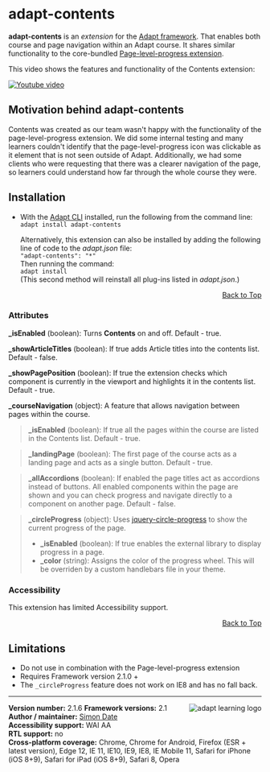 # adapt-contents  

**adapt-contents** is an *extension* for the [Adapt framework](https://github.com/adaptlearning/adapt_framework). That enables both course and page navigation within an Adapt course. It shares similar functionality to the core-bundled [Page-level-progress extension](https://github.com/adaptlearning/adapt-contrib-pageLevelProgress).

This video shows the features and functionality of the Contents extension:

[![Youtube video](http://img.youtube.com/vi/5Vnqxwn3I9o/0.jpg)](http://www.youtube.com/watch?v=5Vnqxwn3I9o)  

## Motivation behind adapt-contents

Contents was created as our team wasn't happy with the functionality of the page-level-progress extension. We did some internal testing and many learners couldn't identify that the page-level-progress icon was clickable as it element that is not seen outside of Adapt. Additionally, we had some clients who were requesting that there was a clearer navigation of the page, so learners could understand how far through the whole course they were.

## Installation

*   With the [Adapt CLI](https://github.com/adaptlearning/adapt-cli) installed, run the following from the command line:  
`adapt install adapt-contents`

    Alternatively, this extension can also be installed by adding the following line of code to the *adapt.json* file:  
    `"adapt-contents": "*"`  
    Then running the command:  
    `adapt install`  
    (This second method will reinstall all plug-ins listed in *adapt.json*.)  

<div float align=right><a href="#top">Back to Top</a></div>

### Attributes

**_isEnabled** (boolean): Turns **Contents** on and off. Default - true.

**_showArticleTitles** (boolean): If true adds Article titles into the contents list. Default - false.

**_showPagePosition** (boolean): If true the extension checks which component is currently in the viewport and highlights it in the contents list. Default - true.

**_courseNavigation** (object): A feature that allows navigation between pages within the course.

> **_isEnabled** (boolean): If true all the pages within the course are listed in the Contents list. Default - true.

> **_landingPage** (boolean): The first page of the course acts as a landing page and acts as a single button. Default - true.

> **_allAccordions** (boolean): If enabled the page titles act as accordions instead of buttons. All enabled components within the page are shown and you can check progress and navigate directly to a component on another page. Default - false.

> **_circleProgress** (object): Uses [jquery-circle-progress](https://github.com/kottenator/jquery-circle-progress) to show the current progress of the page.
>  *  **_isEnabled** (boolean): If true enables the external library to display progress in a page.
>  *  **_color** (string): Assigns the color of the progress wheel. This will be overriden by a custom handlebars file in your theme.



### Accessibility
This extension has limited Accessibility support.
<div float align=right><a href="#top">Back to Top</a></div>

## Limitations

*   Do not use in combination with the Page-level-progress extension
*   Requires Framework version 2.1.0 +
*   The `_circleProgress` feature does not work on IE8 and has no fall back.

----------------------------
**Version number:**  2.1.6   <a href="https://community.adaptlearning.org/" target="_blank"><img src="https://github.com/adaptlearning/documentation/blob/master/04_wiki_assets/plug-ins/images/adapt-logo-mrgn-lft.jpg" alt="adapt learning logo" align="right"></a>
**Framework versions:**  2.1     
**Author / maintainer:** [Simon Date](mailto:simon.date@kcl.ac.uk)    
**Accessibility support:** WAI AA   
**RTL support:** no  
**Cross-platform coverage:** Chrome, Chrome for Android, Firefox (ESR + latest version), Edge 12, IE 11, IE10, IE9, IE8, IE Mobile 11, Safari for iPhone (iOS 8+9), Safari for iPad (iOS 8+9), Safari 8, Opera    

